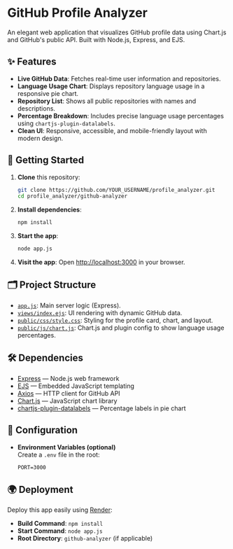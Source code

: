 # GitHub Profile Analyzer

An elegant web application that visualizes GitHub profile data using Chart.js and GitHub's public API. Built with Node.js, Express, and EJS.

## ✨ Features

- **Live GitHub Data**: Fetches real-time user information and repositories.
- **Language Usage Chart**: Displays repository language usage in a responsive pie chart.
- **Repository List**: Shows all public repositories with names and descriptions.
- **Percentage Breakdown**: Includes precise language usage percentages using `chartjs-plugin-datalabels`.
- **Clean UI**: Responsive, accessible, and mobile-friendly layout with modern design.

## 🚀 Getting Started

1. **Clone** this repository:
   ```bash
   git clone https://github.com/YOUR_USERNAME/profile_analyzer.git
   cd profile_analyzer/github-analyzer
   ```

2. **Install dependencies**:
   ```bash
   npm install
   ```

3. **Start the app**:
   ```bash
   node app.js
   ```

4. **Visit the app**:
   Open [http://localhost:3000](http://localhost:3000) in your browser.

## 🗂️ Project Structure

- [`app.js`](github-analyzer/app.js): Main server logic (Express).
- [`views/index.ejs`](github-analyzer/views/index.ejs): UI rendering with dynamic GitHub data.
- [`public/css/style.css`](github-analyzer/public/css/style.css): Styling for the profile card, chart, and layout.
- [`public/js/chart.js`](github-analyzer/public/js/chart.js): Chart.js and plugin config to show language usage percentages.

## 🛠️ Dependencies

- [Express](https://expressjs.com/) — Node.js web framework
- [EJS](https://ejs.co/) — Embedded JavaScript templating
- [Axios](https://axios-http.com/) — HTTP client for GitHub API
- [Chart.js](https://www.chartjs.org/) — JavaScript chart library
- [chartjs-plugin-datalabels](https://chartjs-plugin-datalabels.netlify.app/) — Percentage labels in pie chart

## 🔑 Configuration

- **Environment Variables (optional)**  
  Create a `.env` file in the root:
  ```env
  PORT=3000
  ```

## 🌍 Deployment

Deploy this app easily using [Render](https://render.com):

- **Build Command**: `npm install`
- **Start Command**: `node app.js`
- **Root Directory**: `github-analyzer` (if applicable)
